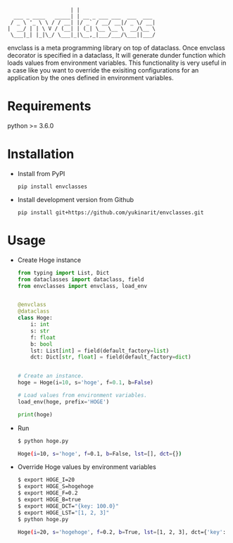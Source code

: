 ```
                    | |
  ___ _ ____   _____| | __ _ ___ ___  ___  ___
 / _ \ '_ \ \ / / __| |/ _` / __/ __|/ _ \/ __|
|  __/ | | \ V / (__| | (_| \__ \__ \  __/\__ \
 \___|_| |_|\_/ \___|_|\__,_|___/___/\___||___/

```

envclass is a meta programming library on top of dataclass.
Once envclass decorator is specified in a dataclass,
It will generate dunder function which loads values from
environment variables. This functionality is very useful
in a case like you want to override the exisiting configurations
for an application by the ones defined in environment variables.

Requirements
============

python >= 3.6.0


Installation
============

* Install from PyPI
    ```
    pip install envclasses
    ```

* Install development version from Github
    ```
    pip install git+https://github.com/yukinarit/envclasses.git
    ```

Usage
=====

* Create Hoge instance
    ```python
    from typing import List, Dict
    from dataclasses import dataclass, field
    from envclasses import envclass, load_env


    @envclass
    @dataclass
    class Hoge:
        i: int
        s: str
        f: float
        b: bool
        lst: List[int] = field(default_factory=list)
        dct: Dict[str, float] = field(default_factory=dict)


    # Create an instance.
    hoge = Hoge(i=10, s='hoge', f=0.1, b=False)

    # Load values from environment variables.
    load_env(hoge, prefix='HOGE')

    print(hoge)
    ```

* Run
    ```bash
    $ python hoge.py
    ```

    ```bash
    Hoge(i=10, s='hoge', f=0.1, b=False, lst=[], dct={})
    ```

* Override Hoge values by environment variables
    ```bash
    $ export HOGE_I=20
    $ export HOGE_S=hogehoge
    $ export HOGE_F=0.2
    $ export HOGE_B=true
    $ export HOGE_DCT="{key: 100.0}"
    $ export HOGE_LST="[1, 2, 3]"
    $ python hoge.py
    ```

    ```bash
    Hoge(i=20, s='hogehoge', f=0.2, b=True, lst=[1, 2, 3], dct={'key': 100.0})
    ```
